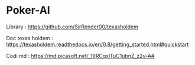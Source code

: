 # Poker-AI
Library : https://github.com/SirRender00/texasholdem

Doc texas holdem : https://texasholdem.readthedocs.io/en/0.8/getting_started.html#quickstart

Codi md : https://md.picasoft.net/_19RCqxlTuC1ubnZ_z2v-A#
